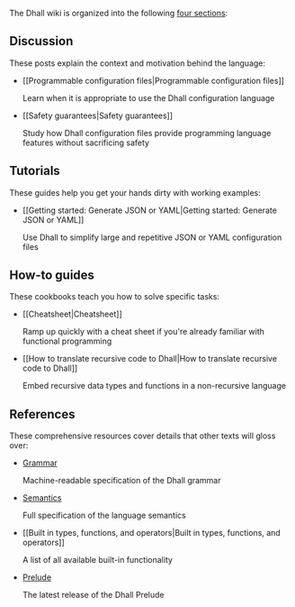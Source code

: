 The Dhall wiki is organized into the following [four sections][documentation]:

## Discussion

These posts explain the context and motivation behind the language:

*   [[Programmable configuration files|Programmable configuration files]]

    Learn when it is appropriate to use the Dhall configuration language

*   [[Safety guarantees|Safety guarantees]]

    Study how Dhall configuration files provide programming language features without sacrificing safety

## Tutorials

These guides help you get your hands dirty with working examples:

*   [[Getting started: Generate JSON or YAML|Getting started: Generate JSON or YAML]]

    Use Dhall to simplify large and repetitive JSON or YAML configuration files

## How-to guides

These cookbooks teach you how to solve specific tasks:

*   [[Cheatsheet|Cheatsheet]]

    Ramp up quickly with a cheat sheet if you're already familiar with functional programming

*   [[How to translate recursive code to Dhall|How to translate recursive code to Dhall]]

    Embed recursive data types and functions in a non-recursive language

## References

These comprehensive resources cover details that other texts will gloss over:

*   [Grammar](https://github.com/dhall-lang/dhall-lang/blob/master/standard/dhall.abnf)

    Machine-readable specification of the Dhall grammar

*   [Semantics](https://github.com/dhall-lang/dhall-lang/blob/master/standard/semantics.md)

    Full specification of the language semantics

*   [[Built in types, functions, and operators|Built in types, functions, and operators]]

    A list of all available built-in functionality

*   [Prelude](http://prelude.dhall-lang.org/)

    The latest release of the Dhall Prelude

[documentation]: https://www.divio.com/en/blog/documentation/
